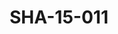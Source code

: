 ---
pid: SHA-15-011
title: SHA-15-011
language: en
original_label: 
rights: Sharhabil Ahmed
location_of_original: Sharhabil Ahmed
photographer_or_studio: 
scanned_from: photograph 10.1 by 15.2
_date: '2007'
location: Ethiopia, Addis Ababa
description: Sharhabil Ahmed and other musicians
additional_notes: 
permission_display: 'yes'
on_server: 'no'
on_website: 'no'
permalink: /photopages/en/SHA-15-011
layout: photo-page
---